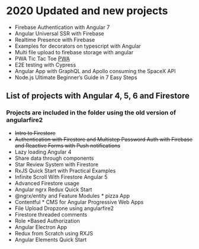 # 2020 Updated and new projects

- Firebase Authentication with Angular 7
- Angular Universal SSR with Firebase
- Realtime Presence with Firebase
- Examples for decorators on typescript with Angular
- Multi file upload to firebase storage with angular
- PWA Tic Tac Toe [PWA](https://innorpg.firebaseapp.com/)
- E2E testing with Cypress
- Angular App with GraphQL and Apollo consuming the SpaceX API
- Node.js Ultimate Beginner’s Guide in 7 Easy Steps

## List of projects with Angular 4, 5, 6 and Firestore

### Projects are included in the folder using the old version of angularfire2

- ~~Intro to Firestore~~
- ~~Authentication with Firestore and Multistep Password Auth with Firebase and Reactive Forms with Push notifications~~
- Lazy loading Angular 4
- Share data through components
- Star Review System with Firestore
- RxJS Quick Start with Practical Examples
- Infinite Scroll With Firestore Angular 5
- Advanced Firestore usage
- Angular ngrx Redux Quick Start
- @ngrx/entity and Feature Modules \* pizza App
- Contentful \* CMS for Angular Progressive Web Apps
- File Upload Dropzone using angularfire2
- Firestore threaded comments
- Role \*Based Authorization
- Angular Electron App
- Redux from Scratch using RXJS
- Angular Elements Quick Start
